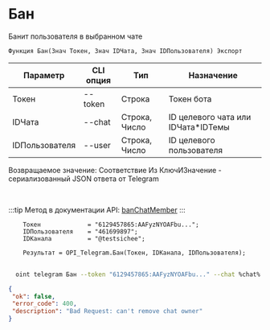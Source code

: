 ﻿---
sidebar_position: 1
---

# Бан
 Банит пользователя в выбранном чате



`Функция Бан(Знач Токен, Знач IDЧата, Знач IDПользователя) Экспорт`

  | Параметр | CLI опция | Тип | Назначение |
  |-|-|-|-|
  | Токен | --token | Строка | Токен бота |
  | IDЧата | --chat | Строка, Число | ID целевого чата или IDЧата*IDТемы |
  | IDПользователя | --user | Строка, Число | ID целевого пользователя |

  
  Возвращаемое значение:   Соответствие Из КлючИЗначение - сериализованный JSON ответа от Telegram

<br/>

:::tip
Метод в документации API: [banChatMember](https://core.telegram.org/bots/api#banchatmember)
:::
<br/>


```bsl title="Пример кода"
    Токен             = "6129457865:AAFyzNYOAFbu...";
    IDПользователя    = "461699897";
    IDКанала          = "@testsichee";

    Результат = OPI_Telegram.Бан(Токен, IDКанала, IDПользователя);
```



```sh title="Пример команды CLI"
    
  oint telegram Бан --token "6129457865:AAFyzNYOAFbu..." --chat %chat% --user "461699897"

```

```json title="Результат"
{
 "ok": false,
 "error_code": 400,
 "description": "Bad Request: can't remove chat owner"
}
```
